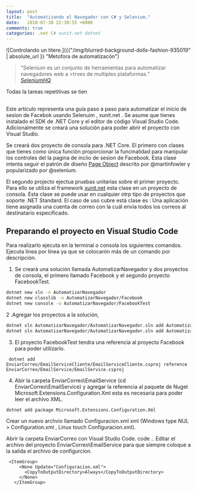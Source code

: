 ```yaml
---
layout: post
title:  "Automatizando el Navegador con C# y Selenium."
date:   2018-07-30 22:30:55 +0000
comments: true
categories: .net C# xunit.net dotnet 
---
```



![Controlando un titere.]({{"/img/blurred-background-dolls-fashion-935019" | absolute_url }} "Metofora de automatizacón")

>"Selenium es un conjunto de herramientas para automatizar navegadores web  a >trves de multiples plataformas."  
<cite>[SeleniumHQ]()</cite>

Todas la tareas repetitivas se tien
## 
Este artículo representa una guía paso a paso para automatizar el inicio de sesion de Facebok usando Selenuim , xunit.net . 
Se asume que tienes instalado el SDK de .NET Core y el editor de código Visual Studio Code.
Adicionalmente se creará una solución para poder abrir el proyecto con Visual Studio.

Se creará dos proyecto de consola para .NET Core. 
El primero con clases que tienes como única función proporcionar la funcinalidad para 
manipular los controles del la pagina de inciio de sesion de Facebook. Esta clase intenta seguir el patrón de diseño 
[Page Object](https://martinfowler.com/bliki/PageObject.html) descrito por @martinfowler y popularizado por @selenium.


El segundo projecto ejectua pruebas unitarias sobre el primer proyecto. Para ello se utiliza el framework [xunit.net](https://xunit.github.io/) 
esta clase en un proyecto de consola. Esta clase se puede usar en cualquier otrp tipo de proyectos que soporte 
.NET Standard. El caso de uso cubre está clase es : 
Una aplicación tiene asignada una cuenta de correo con la cuál envía todos los correos al destinatario especificado.

## Preparando el proyecto en Visual Studio Code
Para realizarlo ejecuta en la terminal o consola los siguientes comandos. Ejecuta línea por línea ya que se colocarón más de 
un comando por descripción.
1. Se creará una solución llamada AutomatizarNavegador y dos proyectos de consola, el primero llamado Facebook y el 
segundo proyecto  FacebookTest.

```bash
dotnet new sln -o AutomatizarNavegador
dotnet new classlib -o AutomatizarNavegador/Facebook
dotnet new console -o AutomatizarNavegador/FacebookTest
```
2 .Agregar los proyectos a la solución,
```bash
dotnet sln AutomatizarNavegador/AutomatizarNavegador.sln add AutomatizarNavegador/Facebook/Facebook.csproj
dotnet sln AutomatizarNavegador/AutomatizarNavegador.sln add AutomatizarNavegador/FacebookTest/FacebookTest.csproj
```
3. El proyecto FacebookTest tendra una referencia al proyecto Facebook para poder utilizarlo.
```dos
 dotnet add EnviarCorreo/EmailServiceCliente/EmailServiceCliente.csproj reference EnviarCorreo/EmailService/EmailService.csproj
 ```
4. Abir la carpeta EnviarCorreo\EmailService (cd EnviarCorreo\EmailService) y agregar la referencia al paquete de Nuget Microsoft.Extensions.Configuration.Xml esta es necesaria para poder leer el archivo XML.
```dos
dotnet add package Microsoft.Extensions.Configuration.Xml
```
Crear un nuevo archvio llamado Configuracion.xml xml (Windows type NUL > Configuration.xml , Linux touch Configuracion.xml).

Abrir la carpeta EnviarCorreo con Visual Studio Code.
 code ..
Editar el archivo del proyecto EnviarCorreo\EmailService para que siempre coloque a la salida el archivo de configurcion.
``` 
 <ItemGroup>
     <None Update="Configuracion.xml">
       <CopyToOutputDirectory>Always</CopyToOutputDirectory>
     </None>
   </ItemGroup>
```
